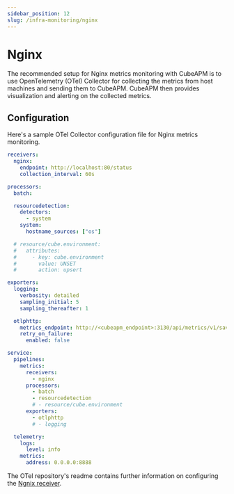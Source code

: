 ```yaml
---
sidebar_position: 12
slug: /infra-monitoring/nginx
---
```


# Nginx

The recommended setup for Nginx metrics monitoring with CubeAPM is to use OpenTelemetry (OTel) Collector for collecting the metrics from host machines and sending them to CubeAPM. CubeAPM then provides visualization and alerting on the collected metrics.

## Configuration

Here's a sample OTel Collector configuration file for Nginx metrics monitoring.

```yaml title="config.yaml"
receivers:
  nginx:
    endpoint: http://localhost:80/status
    collection_interval: 60s

processors:
  batch:

  resourcedetection:
    detectors:
      - system
    system:
      hostname_sources: ["os"]

  # resource/cube.environment:
  #   attributes:
  #     - key: cube.environment
  #       value: UNSET
  #       action: upsert

exporters:
  logging:
    verbosity: detailed
    sampling_initial: 5
    sampling_thereafter: 1

  otlphttp:
    metrics_endpoint: http://<cubeapm_endpoint>:3130/api/metrics/v1/save/otlp
    retry_on_failure:
      enabled: false

service:
  pipelines:
    metrics:
      receivers:
        - nginx
      processors:
        - batch
        - resourcedetection
        # - resource/cube.environment
      exporters:
        - otlphttp
        # - logging

  telemetry:
    logs:
      level: info
    metrics:
      address: 0.0.0.0:8888
```

The OTel repository's readme contains further information on configuring the [Ngnix receiver](https://github.com/open-telemetry/opentelemetry-collector-contrib/tree/main/receiver/nginxreceiver).